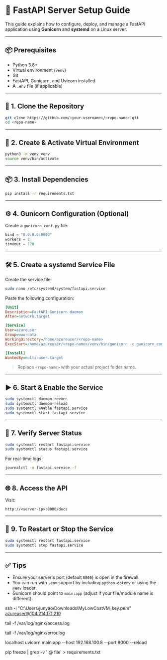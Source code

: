 
# 🚀 FastAPI Server Setup Guide

This guide explains how to configure, deploy, and manage a FastAPI application using **Gunicorn** and **systemd** on a Linux server.

---

## 📦 Prerequisites

- Python 3.8+
- Virtual environment (`venv`)
- Git
- FastAPI, Gunicorn, and Uvicorn installed
- A `.env` file (if applicable)

---

## 🔧 1. Clone the Repository

```bash
git clone https://github.com/<your-username>/<repo-name>.git
cd <repo-name>
```

---

## 🐍 2. Create & Activate Virtual Environment

```bash
python3 -m venv venv
source venv/bin/activate
```

---

## 📦 3. Install Dependencies

```bash
pip install -r requirements.txt
```

---

## ⚙️ 4. Gunicorn Configuration (Optional)

Create a `gunicorn_conf.py` file:

```python
bind = "0.0.0.0:8000"
workers = 2
timeout = 120
```

---

## 🛠️ 5. Create a systemd Service File

Create the service file:

```bash
sudo nano /etc/systemd/system/fastapi.service
```

Paste the following configuration:

```ini
[Unit]
Description=FastAPI Gunicorn daemon
After=network.target

[Service]
User=azureuser
Group=www-data
WorkingDirectory=/home/azureuser/<repo-name>
ExecStart=/home/azureuser/<repo-name>/venv/bin/gunicorn -c gunicorn_conf.py main:app

[Install]
WantedBy=multi-user.target
```

> Replace `<repo-name>` with your actual project folder name.

---

## ▶️ 6. Start & Enable the Service

```bash
sudo systemctl daemon-reexec
sudo systemctl daemon-reload
sudo systemctl enable fastapi.service
sudo systemctl start fastapi.service
```

---

## 🧪 7. Verify Server Status

```bash
sudo systemctl restart fastapi.service
sudo systemctl status fastapi.service
```

For real-time logs:

```bash
journalctl -u fastapi.service -f
```

---

## 🌐 8. Access the API

Visit:

```http
http://<server-ip>:8000/docs
```

---

## 🛑 9. To Restart or Stop the Service

```bash
sudo systemctl restart fastapi.service
sudo systemctl stop fastapi.service
```

---

## ✅ Tips

- Ensure your server's port (default `8000`) is open in the firewall.
- You can run with `.env` support by including `python-dotenv` or using the `@env` loader.
- Gunicorn should point to `main:app` (adjust if your file/module name is different).

ssh -i "C:\Users\junyao\Downloads\MyLowCostVM_key.pem" azureuser@104.214.171.210

 tail -f /var/log/nginx/access.log

 tail -f /var/log/nginx/error.log

localhost
 uvicorn main:app --host 192.168.100.8 --port 8000 --reload


 pip freeze | grep -v ' @ file' > requirements.txt